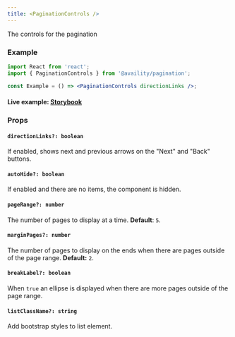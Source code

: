 ```yaml
---
title: <PaginationControls />
---
```


The controls for the pagination

### Example

```jsx
import React from 'react';
import { PaginationControls } from '@availity/pagination';

const Example = () => <PaginationControls directionLinks />;
```

#### Live example: <a href="https://availity.github.io/availity-react/storybook/?path=/story/components-pagination--controls"> Storybook</a>

### Props

#### `directionLinks?: boolean`

If enabled, shows next and previous arrows on the "Next" and "Back" buttons.

#### `autoHide?: boolean`

If enabled and there are no items, the component is hidden.

#### `pageRange?: number`

The number of pages to display at a time. **Default**: `5`.

#### `marginPages?: number`

The number of pages to display on the ends when there are pages outside of the page range. **Default:** `2`.

#### `breakLabel?: boolean`

When `true` an ellipse is displayed when there are more pages outside of the page range.

#### `listClassName?: string`

Add bootstrap styles to list element.

